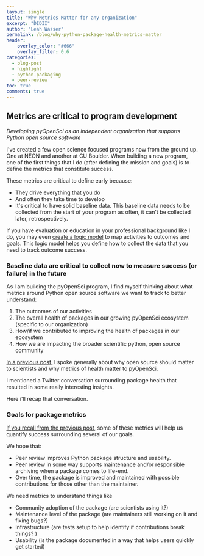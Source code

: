 ```yaml
---
layout: single
title: "Why Metrics Matter for any organization"
excerpt: "DIDII"
author: "Leah Wasser"
permalink: /blog/why-python-package-health-metrics-matter
header:
    overlay_color: "#666"
    overlay_filter: 0.6
categories:
  - blog-post
  - highlight
  - python-packaging
  - peer-review
toc: true
comments: true
---
```



## Metrics are critical to program development 

*Developing pyOpenSci as an independent organization that supports Python open source software*

I've created a few open science focused programs now from the ground up. One at 
NEON and another at CU Boulder. When building a new program, one of the first 
things that I do (after defining the mission and goals) is to define the metrics 
that constitute success. 

These metrics are critical to define early because:

* They drive everything that you do
* And often they take time to develop
* It's critical to have solid baseline data. This baseline data needs to be collected from the start of your program as often, it can't be collected later, retrospectively.  

If you have evaluation or education in your professional background like I do, 
you may even
[create a logic model](https://thecompassforsbc.org/how-to-guide/how-develop-logic-model-0) to map activities to outcomes and goals. This logic 
model helps you define how 
to collect the data that you need to track outcome success. 

### Baseline data are critical to collect now to measure success (or failure) in the future

As I am building the pyOpenSci program, I find myself thinking about what metrics 
around Python open source software we want to track to better understand:

1. The outcomes of our activities
2. The overall health of packages in our growing pyOpenSci ecosystem (specific to our organization)
3. How/if we contributed to improving the health of packages in our ecosystem
4. How we are impacting the broader scientific python, open source community

[In a previous post,](/blog/why-metrics-matter-pyopensci-open-source) I spoke 
generally about why open source should matter to scientists and why metrics of 
health matter to pyOpenSci.

I mentioned a Twitter conversation surrounding package health that resulted in
some really interesting insights. 

Here i'll recap that conversation.

<div class="notice" markdown ="1">

### Goals for package metrics

[If you recall from the previous post](/blog/why-metrics-matter-pyopensci-open-source), some of these metrics will help us quantify success surrounding 
several of our goals.

We hope that:

* Peer review improves Python package structure and usability. 
* Peer review in some way supports maintenance and/or responsible archiving when a package comes to life-end.
* Over time, the package is improved and maintained with possible contributions for those other than the maintainer. 

We need metrics to understand things like

* Community adoption of the package (are scientists using it?)
* Maintenance level of the package (are maintainers still working on it and fixing bugs?)
* Infrastructure (are tests setup to help identify if contributions break things? )
* Usability (is the package documented in a way that helps users quickly get started)

</div> 